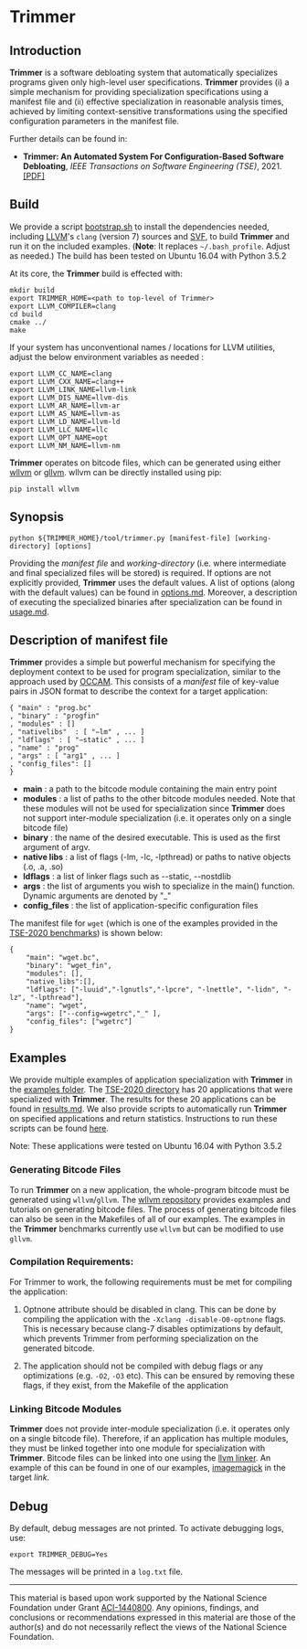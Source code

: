 Trimmer
=======

Introduction
------------
**Trimmer** is a software debloating system that automatically specializes programs given only high-level user specifications. **Trimmer** provides (i) a simple mechanism for providing specialization specifications using a manifest file and (ii) effective specialization in reasonable analysis times, achieved by limiting context-sensitive transformations using the specified configuration parameters in the manifest file.

Further details can be found in:

* **Trimmer: An Automated System For Configuration-Based Software Debloating**, _IEEE Transactions on Software Engineering (TSE)_, 2021. [[PDF]](http://www.csl.sri.com/users/gehani/papers/TSE-2021.Trimmer.pdf)

Build
-----

We provide a script [bootstrap.sh](vagrants/16.04/bootstrap.sh) to install the dependencies needed, including [LLVM](https://llvm.org)'s `clang` (version 7) sources and [SVF](https://github.com/SVF-tools/SVF), to build **Trimmer** and run it on the included examples. (**Note**: It replaces `~/.bash_profile`. Adjust as needed.) The build has been tested on Ubuntu 16.04 with Python 3.5.2

At its core, the **Trimmer** build is effected with:
```
mkdir build
export TRIMMER_HOME=<path to top-level of Trimmer>
export LLVM_COMPILER=clang
cd build
cmake ../
make
```
   
If your system has unconventional names / locations for LLVM utilities, adjust the below environment variables as needed :

```
export LLVM_CC_NAME=clang
export LLVM_CXX_NAME=clang++
export LLVM_LINK_NAME=llvm-link
export LLVM_DIS_NAME=llvm-dis
export LLVM_AR_NAME=llvm-ar
export LLVM_AS_NAME=llvm-as
export LLVM_LD_NAME=llvm-ld
export LLVM_LLC_NAME=llc
export LLVM_OPT_NAME=opt
export LLVM_NM_NAME=llvm-nm
```

**Trimmer** operates on bitcode files, which can be generated using either [wllvm](https://github.com/SRI-CSL/whole-program-llvm) or [gllvm](https://github.com/SRI-CSL/gllvm). wllvm can be directly installed using pip:

```
pip install wllvm
```

Synopsis
--------

```
python ${TRIMMER_HOME}/tool/trimmer.py [manifest-file] [working-directory] [options]
```
Providing the _manifest file_ and _working-directory_ (i.e. where intermediate and final specialized files will be stored) is required. If options are not explicitly provided, **Trimmer** uses the default values. A list of options (along with the default values) can be found in [options.md](/docs/options.md). Moreover, a description of executing the specialized binaries after specialization can be found in [usage.md](/docs/usage.md).


Description of manifest file 
----------------------------

**Trimmer** provides a simple but powerful mechanism for specifying the deployment context to be used for program specialization, similar to the approach used by [OCCAM](https://github.com/ashish-gehani/OCCAM/). This consists of a _manifest_ file of key-value pairs in JSON format to describe the context for a target application:

```
{ "main" : "prog.bc"
, "binary" : "progfin"
, "modules" : []
, "nativelibs"  : [ "−lm" , ... ]
, "ldflags" : [ "−static" , ... ]
, "name" : "prog"
, "args" : [ "arg1" , ... ]
, "config_files": []
}
```

-   **main** : a path to the bitcode module containing the main entry point
-   **modules** : a list of paths to the other bitcode modules needed. Note that these modules will not be used for specialization since **Trimmer** does not support inter-module specialization (i.e. it operates only on a single bitcode file)
-   **binary** : the name of the desired executable. This is used as the first argument of argv.
-   **native libs** : a list of flags (-lm, -lc, -lpthread) or paths to native objects (.o, .a, .so)
-   **ldflags** : a list of linker flags such as --static, --nostdlib
-   **args** : the list of arguments you wish to specialize in the main() function. Dynamic arguments are denoted by "_"
-   **config_files** : the list of application-specific configuration files

The manifest file for `wget` (which is one of the examples provided in the [TSE-2020 benchmarks](/benchmarks/examples/TSE-2020)) is shown below:
 
``` 
{
    "main": "wget.bc", 
    "binary": "wget_fin", 
    "modules": [], 
    "native_libs":[],
    "ldflags": ["-luuid","-lgnutls","-lpcre", "-lnettle", "-lidn", "-lz", "-lpthread"], 
    "name": "wget", 
    "args": ["--config=wgetrc","_" ], 
    "config_files": ["wgetrc"]
}
 ```

Examples
--------

We provide multiple examples of application specialization with **Trimmer** in the [examples folder](/benchmarks/examples). The [TSE-2020 directory](/benchmarks/examples/TSE-2020) has 20 applications that were specialized with **Trimmer**. The results for these 20 applications can be found in [results.md](/docs/results.md). We also provide scripts to automatically run **Trimmer** on specified applications and return statistics. Instructions to run these scripts can be found [here](https://github.com/ashish-gehani/Trimmer/blob/master/benchmarks/README.md). 

Note: These applications were tested on Ubuntu 16.04 with Python 3.5.2

### Generating Bitcode Files
To run **Trimmer** on a new application, the whole-program bitcode must be generated using `wllvm`/`gllvm`. The [wllvm repository](https://github.com/SRI-CSL/whole-program-llvm) provides examples and tutorials on generating bitcode files. The process of generating bitcode files can also be seen in the Makefiles of all of our examples. The examples in the **Trimmer** benchmarks currently use `wllvm` but can be modified to use `gllvm`. 

### Compilation Requirements:
For Trimmer to work, the following requirements must be met for compiling the application:
1. Optnone attribute should be disabled in clang. This can be done by compiling the application with the `-Xclang -disable-O0-optnone` flags. This is necessary because clang-7 disables optimizations by default, which prevents Trimmer from performing specialization on the generated bitcode.

2. The application should not be compiled with debug flags or any optimizations (e.g. `-O2`, `-O3` etc). This can be ensured by removing these flags, if they exist, from the Makefile of the application 

### Linking Bitcode Modules
**Trimmer** does not provide inter-module specialization (i.e. it operates only on a single bitcode file). Therefore, if an application has multiple modules, they must be linked together into one module for specialization with **Trimmer**. Bitcode files can be linked into one using the [llvm linker](https://llvm.org/docs/CommandGuide/llvm-link.html). An example of this can be found in one of our examples, [imagemagick](/benchmarks/examples/Others/ImageMagick/Makefile) in the target _link_.

Debug
-----
By default, debug messages are not printed. To activate debugging logs, use:
```
export TRIMMER_DEBUG=Yes
```
The messages will be printed in a `log.txt` file.

<HR>

This material is based upon work supported by the National Science Foundation under Grant [ACI-1440800](http://www.nsf.gov/awardsearch/showAward?AWD_ID=1440800). Any opinions, findings, and conclusions or recommendations expressed in this material are those of the author(s) and do not necessarily reflect the views of the National Science Foundation.
